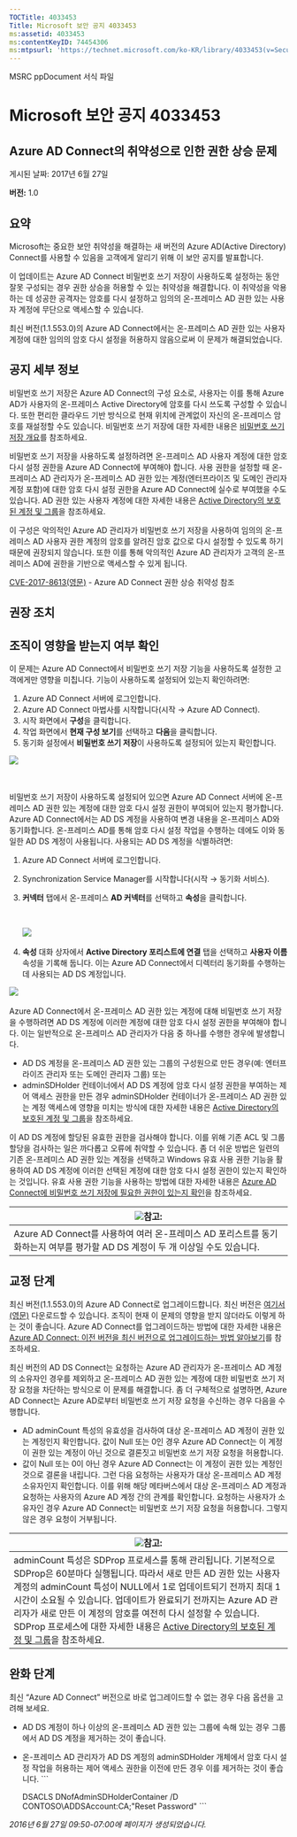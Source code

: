 ```yaml
---
TOCTitle: 4033453
Title: Microsoft 보안 공지 4033453
ms:assetid: 4033453
ms:contentKeyID: 74454306
ms:mtpsurl: 'https://technet.microsoft.com/ko-KR/library/4033453(v=Security.10)'
---
```


MSRC ppDocument 서식 파일

Microsoft 보안 공지 4033453
===========================

Azure AD Connect의 취약성으로 인한 권한 상승 문제
-------------------------------------------------

게시된 날짜: 2017년 6월 27일

**버전:** 1.0

요약
----

<span id="sectionToggle0"></span>
Microsoft는 중요한 보안 취약성을 해결하는 새 버전의 Azure AD(Active Directory) Connect를 사용할 수 있음을 고객에게 알리기 위해 이 보안 공지를 발표합니다.

이 업데이트는 Azure AD Connect 비밀번호 쓰기 저장이 사용하도록 설정하는 동안 잘못 구성되는 경우 권한 상승을 허용할 수 있는 취약성을 해결합니다. 이 취약성을 악용하는 데 성공한 공격자는 암호를 다시 설정하고 임의의 온-프레미스 AD 권한 있는 사용자 계정에 무단으로 액세스할 수 있습니다.

최신 버전(1.1.553.0)의 Azure AD Connect에서는 온-프레미스 AD 권한 있는 사용자 계정에 대한 임의의 암호 다시 설정을 허용하지 않음으로써 이 문제가 해결되었습니다.

공지 세부 정보
--------------

<span id="sectionToggle1"></span>
비밀번호 쓰기 저장은 Azure AD Connect의 구성 요소로, 사용자는 이를 통해 Azure AD가 사용자의 온-프레미스 Active Directory에 암호를 다시 쓰도록 구성할 수 있습니다. 또한 편리한 클라우드 기반 방식으로 현재 위치에 관계없이 자신의 온-프레미스 암호를 재설정할 수도 있습니다. 비밀번호 쓰기 저장에 대한 자세한 내용은 [비밀번호 쓰기 저장 개요](https://docs.microsoft.com/ko-kr/azure/active-directory/active-directory-passwords-writeback)를 참조하세요.

비밀번호 쓰기 저장을 사용하도록 설정하려면 온-프레미스 AD 사용자 계정에 대한 암호 다시 설정 권한을 Azure AD Connect에 부여해야 합니다. 사용 권한을 설정할 때 온-프레미스 AD 관리자가 온-프레미스 AD 권한 있는 계정(엔터프라이즈 및 도메인 관리자 계정 포함)에 대한 암호 다시 설정 권한을 Azure AD Connect에 실수로 부여했을 수도 있습니다. AD 권한 있는 사용자 계정에 대한 자세한 내용은 [Active Directory의 보호된 계정 및 그룹](https://docs.microsoft.com/ko-kr/windows-server/identity/ad-ds/plan/security-best-practices/appendix-c--protected-accounts-and-groups-in-active-directory)을 참조하세요.

이 구성은 악의적인 Azure AD 관리자가 비밀번호 쓰기 저장을 사용하여 임의의 온-프레미스 AD 사용자 권한 계정의 암호를 알려진 암호 값으로 다시 설정할 수 있도록 하기 때문에 권장되지 않습니다. 또한 이를 통해 악의적인 Azure AD 관리자가 고객의 온-프레미스 AD에 권한을 기반으로 액세스할 수 있게 됩니다.

[CVE-2017-8613(영문)](https://cve.mitre.org/cgi-bin/cvename.cgi?name=cve-2017-8613) - Azure AD Connect 권한 상승 취약성 참조

권장 조치
---------

<span id="sectionToggle2"></span>
**조직이 영향을 받는지 여부 확인**
----------------------------------

이 문제는 Azure AD Connect에서 비밀번호 쓰기 저장 기능을 사용하도록 설정한 고객에게만 영향을 미칩니다. 기능이 사용하도록 설정되어 있는지 확인하려면:

1.  Azure AD Connect 서버에 로그인합니다.
2.  Azure AD Connect 마법사를 시작합니다(시작 → Azure AD Connect).
3.  시작 화면에서 **구성**을 클릭합니다.
4.  작업 화면에서 **현재 구성 보기**를 선택하고 **다음**을 클릭합니다.
5.  동기화 설정에서 **비밀번호 쓰기 저장**이 사용하도록 설정되어 있는지 확인합니다.

![](../../images/Mt803213.EB9A43C32235251CEBA30763CA023255(ko-KR,Security.10).png) 

 

비밀번호 쓰기 저장이 사용하도록 설정되어 있으면 Azure AD Connect 서버에 온-프레미스 AD 권한 있는 계정에 대한 암호 다시 설정 권한이 부여되어 있는지 평가합니다. Azure AD Connect에서는 AD DS 계정을 사용하여 변경 내용을 온-프레미스 AD와 동기화합니다. 온-프레미스 AD를 통해 암호 다시 설정 작업을 수행하는 데에도 이와 동일한 AD DS 계정이 사용됩니다. 사용되는 AD DS 계정을 식별하려면:

1.  Azure AD Connect 서버에 로그인합니다.
2.  Synchronization Service Manager를 시작합니다(시작 → 동기화 서비스).
3.  **커넥터** 탭에서 온-프레미스 **AD 커넥터**를 선택하고 **속성**을 클릭합니다.

     

    ![](../../images/Mt803213.DB61E87568D302355369B23FC0475F46(ko-KR,Security.10).png) 

4.  **속성** 대화 상자에서 **Active Directory 포리스트에 연결** 탭을 선택하고 **사용자 이름** 속성을 기록해 둡니다. 이는 Azure AD Connect에서 디렉터리 동기화를 수행하는 데 사용되는 AD DS 계정입니다.

![](../../images/Mt803213.BD84BA8E1D6EF8D03644EA75D5C15A1C(ko-KR,Security.10).png) 

Azure AD Connect에서 온-프레미스 AD 권한 있는 계정에 대해 비밀번호 쓰기 저장을 수행하려면 AD DS 계정에 이러한 계정에 대한 암호 다시 설정 권한을 부여해야 합니다. 이는 일반적으로 온-프레미스 AD 관리자가 다음 중 하나를 수행한 경우에 발생합니다.

-   AD DS 계정을 온-프레미스 AD 권한 있는 그룹의 구성원으로 만든 경우(예: 엔터프라이즈 관리자 또는 도메인 관리자 그룹) 또는
-   adminSDHolder 컨테이너에서 AD DS 계정에 암호 다시 설정 권한을 부여하는 제어 액세스 권한을 만든 경우 adminSDHolder 컨테이너가 온-프레미스 AD 권한 있는 계정 액세스에 영향을 미치는 방식에 대한 자세한 내용은 [Active Directory의 보호된 계정 및 그룹](https://docs.microsoft.com/ko-kr/windows-server/identity/ad-ds/plan/security-best-practices/appendix-c--protected-accounts-and-groups-in-active-directory)을 참조하세요.

이 AD DS 계정에 할당된 유효한 권한을 검사해야 합니다. 이를 위해 기존 ACL 및 그룹 할당을 검사하는 일은 까다롭고 오류에 취약할 수 있습니다. 좀 더 쉬운 방법은 일련의 기존 온-프레미스 AD 권한 있는 계정을 선택하고 Windows 유효 사용 권한 기능을 활용하여 AD DS 계정에 이러한 선택된 계정에 대한 암호 다시 설정 권한이 있는지 확인하는 것입니다. 유효 사용 권한 기능을 사용하는 방법에 대한 자세한 내용은 [Azure AD Connect에 비밀번호 쓰기 저장에 필요한 권한이 있는지 확인](https://docs.microsoft.com/ko-kr/azure/active-directory/active-directory-passwords-troubleshoot)을 참조하세요.

| <img src="../../images/Mt803213.note(ko-KR,Security.10).gif" class="note" />참고:                       |
|--------------------------------------------------------------------------------------------------------------------------------|
| Azure AD Connect를 사용하여 여러 온-프레미스 AD 포리스트를 동기화하는지 여부를 평가할 AD DS 계정이 두 개 이상일 수도 있습니다. |

교정 단계
---------

최신 버전(1.1.553.0)의 Azure AD Connect로 업그레이드합니다. 최신 버전은 [여기서(영문)](https://www.microsoft.com/en-us/download/details.aspx?id=47594) 다운로드할 수 있습니다. 조직이 현재 이 문제의 영향을 받지 않더라도 이렇게 하는 것이 좋습니다. Azure AD Connect를 업그레이드하는 방법에 대한 자세한 내용은 [Azure AD Connect: 이전 버전을 최신 버전으로 업그레이드하는 방법 알아보기](https://docs.microsoft.com/ko-kr/azure/active-directory/connect/active-directory-aadconnect-upgrade-previous-version)를 참조하세요.

최신 버전의 AD DS Connect는 요청하는 Azure AD 관리자가 온-프레미스 AD 계정의 소유자인 경우를 제외하고 온-프레미스 AD 권한 있는 계정에 대한 비밀번호 쓰기 저장 요청을 차단하는 방식으로 이 문제를 해결합니다. 좀 더 구체적으로 설명하면, Azure AD Connect는 Azure AD로부터 비밀번호 쓰기 저장 요청을 수신하는 경우 다음을 수행합니다.

-   AD adminCount 특성의 유효성을 검사하여 대상 온-프레미스 AD 계정이 권한 있는 계정인지 확인합니다. 값이 Null 또는 0인 경우 Azure AD Connect는 이 계정이 권한 있는 계정이 아닌 것으로 결론짓고 비밀번호 쓰기 저장 요청을 허용합니다.
-   값이 Null 또는 0이 아닌 경우 Azure AD Connect는 이 계정이 권한 있는 계정인 것으로 결론을 내립니다. 그런 다음 요청하는 사용자가 대상 온-프레미스 AD 계정 소유자인지 확인합니다. 이를 위해 해당 메타버스에서 대상 온-프레미스 AD 계정과 요청하는 사용자의 Azure AD 계정 간의 관계를 확인합니다. 요청하는 사용자가 소유자인 경우 Azure AD Connect는 비밀번호 쓰기 저장 요청을 허용합니다. 그렇지 않은 경우 요청이 거부됩니다.

| <img src="../../images/Mt803213.note(ko-KR,Security.10).gif" class="note" />참고:                                                                                                                                                                                                                                                                                                                                                                                                                                                                                       |
|------------------------------------------------------------------------------------------------------------------------------------------------------------------------------------------------------------------------------------------------------------------------------------------------------------------------------------------------------------------------------------------------------------------------------------------------------------------------------------------------------------------------------------------------------------------------------------------------|
| adminCount 특성은 SDProp 프로세스를 통해 관리됩니다. 기본적으로 SDProp은 60분마다 실행됩니다. 따라서 새로 만든 AD 권한 있는 사용자 계정의 adminCount 특성이 NULL에서 1로 업데이트되기 전까지 최대 1시간이 소요될 수 있습니다. 업데이트가 완료되기 전까지는 Azure AD 관리자가 새로 만든 이 계정의 암호를 여전히 다시 설정할 수 있습니다. SDProp 프로세스에 대한 자세한 내용은 [Active Directory의 보호된 계정 및 그룹](https://docs.microsoft.com/ko-kr/windows-server/identity/ad-ds/plan/security-best-practices/appendix-c--protected-accounts-and-groups-in-active-directory)을 참조하세요. |

완화 단계
---------

최신 “Azure AD Connect” 버전으로 바로 업그레이드할 수 없는 경우 다음 옵션을 고려해 보세요.

-   AD DS 계정이 하나 이상의 온-프레미스 AD 권한 있는 그룹에 속해 있는 경우 그룹에서 AD DS 계정을 제거하는 것이 좋습니다.
-   온-프레미스 AD 관리자가 AD DS 계정의 adminSDHolder 개체에서 암호 다시 설정 작업을 허용하는 제어 액세스 권한을 이전에 만든 경우 이를 제거하는 것이 좋습니다.
        ```

    DSACLS DNofAdminSDHolderContainer /D CONTOSO\ADDSAccount:CA;"Reset Password"
        ```

*2016년 6월 27일 09:50-07:00에 페이지가 생성되었습니다.*
